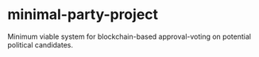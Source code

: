 # minimal-party-project
Minimum viable system for blockchain-based approval-voting on potential political candidates.
